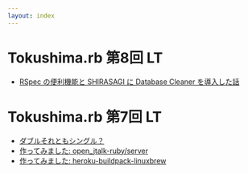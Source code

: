 ```yaml
---
layout: index
---
```


# Tokushima.rb 第8回 LT

* [RSpec の便利機能と SHIRASAGI に Database Cleaner を導入した話](/remark.js/index.html?/tokushima.rb/2015-03-29/rspec-extension.md)

# Tokushima.rb 第7回 LT

* [ダブルそれともシングル？](/remark.js/index.html?/tokushima.rb/7th/double-vs-single.md)
* [作ってみました: open_jtalk-ruby/server](/remark.js/index.html?/tokushima.rb/7th/open_jtalk-ruby.md)
* [作ってみました: heroku-buildpack-linuxbrew](/remark.js/index.html?/tokushima.rb/7th/heroku-buildpack-linuxbrew.md)

